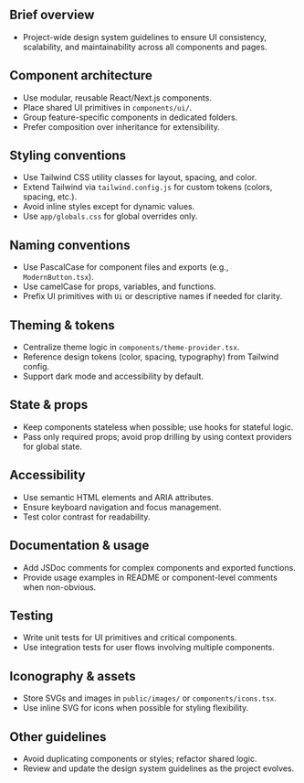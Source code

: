 ## Brief overview
- Project-wide design system guidelines to ensure UI consistency, scalability, and maintainability across all components and pages.

## Component architecture
- Use modular, reusable React/Next.js components.
- Place shared UI primitives in `components/ui/`.
- Group feature-specific components in dedicated folders.
- Prefer composition over inheritance for extensibility.

## Styling conventions
- Use Tailwind CSS utility classes for layout, spacing, and color.
- Extend Tailwind via `tailwind.config.js` for custom tokens (colors, spacing, etc.).
- Avoid inline styles except for dynamic values.
- Use `app/globals.css` for global overrides only.

## Naming conventions
- Use PascalCase for component files and exports (e.g., `ModernButton.tsx`).
- Use camelCase for props, variables, and functions.
- Prefix UI primitives with `Ui` or descriptive names if needed for clarity.

## Theming & tokens
- Centralize theme logic in `components/theme-provider.tsx`.
- Reference design tokens (color, spacing, typography) from Tailwind config.
- Support dark mode and accessibility by default.

## State & props
- Keep components stateless when possible; use hooks for stateful logic.
- Pass only required props; avoid prop drilling by using context providers for global state.

## Accessibility
- Use semantic HTML elements and ARIA attributes.
- Ensure keyboard navigation and focus management.
- Test color contrast for readability.

## Documentation & usage
- Add JSDoc comments for complex components and exported functions.
- Provide usage examples in README or component-level comments when non-obvious.

## Testing
- Write unit tests for UI primitives and critical components.
- Use integration tests for user flows involving multiple components.

## Iconography & assets
- Store SVGs and images in `public/images/` or `components/icons.tsx`.
- Use inline SVG for icons when possible for styling flexibility.

## Other guidelines
- Avoid duplicating components or styles; refactor shared logic.
- Review and update the design system guidelines as the project evolves.
